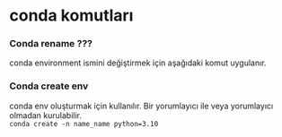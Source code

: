 # conda komutları

### Conda rename ???
conda environment ismini değiştirmek için aşağıdaki komut uygulanır.  

### Conda create env 
conda env oluşturmak için kullanılır. Bir yorumlayıcı ile veya yorumlayıcı olmadan kurulabilir.  
`conda create -n name_name python=3.10`